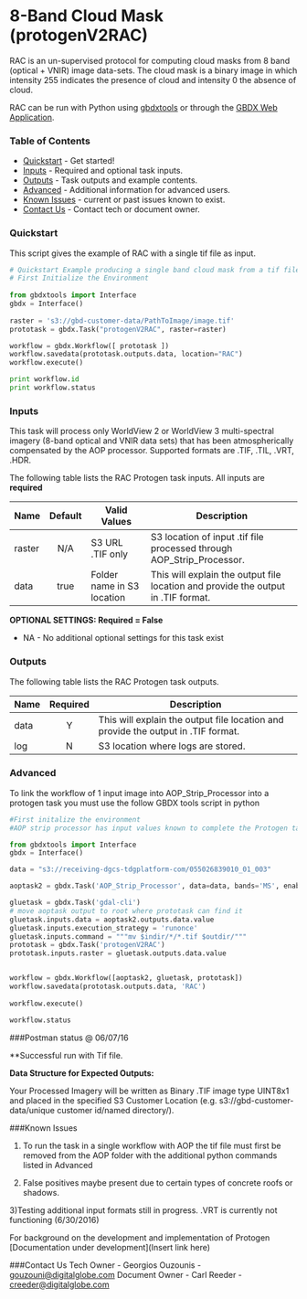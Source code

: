 # 8-Band Cloud Mask (protogenV2RAC)

RAC is an un-supervised protocol for computing cloud masks from 8 band (optical + VNIR) image data-sets. The cloud mask is a binary image in which intensity 255 indicates the presence of cloud and intensity 0 the absence of cloud.

RAC can be run with Python using   [gbdxtools](https://github.com/DigitalGlobe/gbdxtools) or through the [GBDX Web Application](https://gbdx.geobigdata.io/materials/).  

### Table of Contents
 * [Quickstart](#quickstart) - Get started!
 * [Inputs](#inputs) - Required and optional task inputs.
 * [Outputs](#outputs) - Task outputs and example contents.
 * [Advanced](#advanced) - Additional information for advanced users.
 * [Known Issues](#known-issues) - current or past issues known to exist.
 * [Contact Us](#contact-us) - Contact tech or document owner.

### Quickstart

This script gives the example of RAC with a single tif file as input. 

```python
# Quickstart Example producing a single band cloud mask from a tif file.
# First Initialize the Environment
	
from gbdxtools import Interface 
gbdx = Interface()
    
raster = 's3://gbd-customer-data/PathToImage/image.tif'
prototask = gbdx.Task("protogenV2RAC", raster=raster)

workflow = gbdx.Workflow([ prototask ])  
workflow.savedata(prototask.outputs.data, location="RAC")
workflow.execute()

print workflow.id
print workflow.status
```
	
### Inputs

This task will process only WorldView 2 or WorldView 3 multi-spectral imagery (8-band optical and VNIR data sets) that has been atmospherically compensated by the AOP processor.  Supported formats are .TIF, .TIL, .VRT, .HDR.

The following table lists the RAC Protogen task inputs.
All inputs are **required**

Name                     |       Default         |        Valid Values             |   Description
-------------------------|:---------------------:|---------------------------------|-----------------
raster                   |          N/A          | S3 URL   .TIF only              | S3 location of input .tif file processed through AOP_Strip_Processor.
data                     |         true          | Folder name in S3 location      | This will explain the output file location and provide the output in .TIF format.

**OPTIONAL SETTINGS: Required = False**

* NA - No additional optional settings for this task exist


### Outputs

The following table lists the RAC Protogen task outputs.

Name | Required |   Description
-----|:--------:|-----------------
data |     Y    | This will explain the output file location and provide the output in .TIF format.
log  |     N    | S3 location where logs are stored.


### Advanced
To link the workflow of 1 input image into AOP_Strip_Processor into a protogen task you must use the follow GBDX tools script in python

```python
#First initalize the environment 
#AOP strip processor has input values known to complete the Protogen tasks

from gbdxtools import Interface
gbdx = Interface()

data = "s3://receiving-dgcs-tdgplatform-com/055026839010_01_003"

aoptask2 = gbdx.Task('AOP_Strip_Processor', data=data, bands='MS', enable_acomp=True, enable_pansharpen=False, enable_dra=False)     # creates acomp'd multispectral image

gluetask = gbdx.Task('gdal-cli')                     
# move aoptask output to root where prototask can find it
gluetask.inputs.data = aoptask2.outputs.data.value
gluetask.inputs.execution_strategy = 'runonce'
gluetask.inputs.command = """mv $indir/*/*.tif $outdir/"""
prototask = gbdx.Task('protogenV2RAC')
prototask.inputs.raster = gluetask.outputs.data.value


workflow = gbdx.Workflow([aoptask2, gluetask, prototask])
workflow.savedata(prototask.outputs.data, 'RAC')
  
workflow.execute()

workflow.status
```

###Postman status @ 06/07/16

**Successful run with Tif file.  



**Data Structure for Expected Outputs:**

Your Processed Imagery will be written as Binary .TIF image type UINT8x1 and placed in the specified S3 Customer Location (e.g.  s3://gbd-customer-data/unique customer id/named directory/).  

###Known Issues
1) To run the task in a single workflow with AOP the tif file must first be removed from the AOP folder with the additional python commands listed in Advanced

2) False positives maybe present due to certain types of concrete roofs or shadows.

3)Testing additional input formats still in progress. .VRT is currently not functioning (6/30/2016)


For background on the development and implementation of  Protogen  [Documentation under development](Insert link here)

###Contact Us
Tech Owner - Georgios Ouzounis - gouzouni@digitalglobe.com
Document Owner - Carl Reeder - creeder@digitalglobe.com
